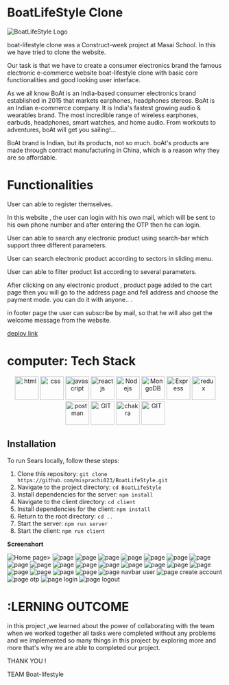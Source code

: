 # BoatLifeStyle Clone

![BoatLifeStyle Logo](https://www.boat-lifestyle.com/cdn/shop/files/boAt_logo_small_3067da8c-a83b-46dd-b28b-6ef1e16ccd17_small.svg?v=1693549434)

boat-lifestyle clone was a  Construct-week project at Masai School. In this we have tried to clone the website.

Our task is that we have to create a consumer electronics brand the famous electronic e-commerce website boat-lifestyle clone with basic core functionalities and good looking user interface.

As we all know BoAt is an India-based consumer electronics brand established in 2015 that markets earphones, headphones stereos. BoAt is an Indian e-commerce company. It is India's fastest growing audio & wearables brand. The most incredible range of wireless earphones, earbuds, headphones, smart watches, and home audio. From workouts to adventures, boAt will get you sailing!...

BoAt brand is Indian, but its products, not so much. boAt's products are made through contract manufacturing in China, which is a reason why they are so affordable.

# Functionalities
User can able to register themselves.

In this website , the user can login with his own mail, which will be sent to his own phone number and after entering the OTP then he can login.

User can able to search any electronic product using search-bar which support three different parameters.

User can search electronic product according to sectors in sliding menu.

User can able to filter product list according to several parameters.

After clicking on any electronic product , product page added to the cart page then you will go to the address page and fell address and choose the payment mode. you can do it with anyone.. .

in footer page the user can subscribe by mail, so that he will also get the welcome message from the website.

[deploy link](https://boat-life-style-nine.vercel.app/)

# computer: Tech Stack
   <p align="center">
      <img src="https://www.vectorlogo.zone/logos/w3_html5/w3_html5-icon.svg" alt="html" width="55" height="55"/>
      <img src="https://www.vectorlogo.zone/logos/w3_css/w3_css-icon.svg" alt="css" width="55" height="55"/>
      <img src="https://raw.githubusercontent.com/devicons/devicon/master/icons/javascript/javascript-original.svg" alt="javascript" width="55" height="55"/>
      <img src="https://www.vectorlogo.zone/logos/reactjs/reactjs-icon.svg" alt="reactjs" width="55" height="55"/>
      <img src="https://www.vectorlogo.zone/logos/nodejs/nodejs-icon.svg" alt="Nodejs" width="55" height="55"/>
      <img src="https://www.svgrepo.com/show/331488/mongodb.svg" alt="MongoDB" width="55" height="55"/>
      <img src= "https://tse1.mm.bing.net/th?id=OIP.igsTOJNvPT5roAeEEwUn7QAAAA&pid=Api&P=0&h=180" alt ="Express" width="55" height ="55" color="red"/>
      <img src="https://raw.githubusercontent.com/devicons/devicon/master/icons/redux/redux-original.svg" alt="redux" width="55" height="55"/>
      <img src="https://www.vectorlogo.zone/logos/getpostman/getpostman-icon.svg" alt="postman" width="55" height="55"/>
      <img src="https://www.vectorlogo.zone/logos/git-scm/git-scm-icon.svg" alt="GIT" width="55" height="55" marginleft="15"/>
    <img src="https://img.icons8.com/?size=96&id=r9QJ0VFFrn7T&format=png" alt ="chakra" width="55" height="55" />
      <img src="https://www.svgrepo.com/show/354048/material-ui.svg" alt="GIT" width="55" height="55" marginleft="15"/>
</p>

## Installation
To run Sears locally, follow these steps:
1. Clone this repository: `git clone https://github.com/misprachi023/BoatLifeStyle.git`
2. Navigate to the project directory: `cd BoatLifeStyle`
3. Install dependencies for the server: `npm install`
4. Navigate to the client directory: `cd client`
5. Install dependencies for the client: `npm install`
6. Return to the root directory: `cd ..`
7. Start the server: `npm run server`
8. Start the client: `npm run client`













**Screenshort**

![Home page](<client/file/Screenshot 2024-02-12 231929.png>)>
![page](<client/file/Screenshot 2024-02-12 231953.png>)
![page](<client/file/Screenshot 2024-02-12 232028.png>)
![page](<client/file/Screenshot 2024-02-12 232047.png>)
![page](<client/file/Screenshot 2024-02-12 232115.png>)
![page](<client/file/Screenshot 2024-02-12 232202.png>)
![page](<client/file/Screenshot 2024-02-12 232218.png>)
![page](<client/file/Screenshot 2024-02-12 232236.png>)
![page](<client/file/Screenshot 2024-02-12 232250.png>)
![page](<client/file/Screenshot 2024-02-12 232307.png>)
![page](<client/file/Screenshot 2024-02-12 232346.png>)
![page](<client/file/Screenshot 2024-02-12 232405.png>)
![page](<client/file/Screenshot 2024-02-12 232427.png>)
![page](<client/file/Screenshot 2024-02-12 232442.png>)
![page](<client/file/Screenshot 2024-02-12 232504.png>)
![page](<client/file/Screenshot 2024-02-12 232521.png>)
![page](<client/file/Screenshot 2024-02-12 232620.png>)
![page](<client/file/Screenshot 2024-02-12 232634.png>)
![page](<client/file/Screenshot 2024-02-12 232654.png>)
![page](<client/file/Screenshot 2024-02-12 232711.png>)
![page](<client/file/Screenshot 2024-02-12 232726.png>)
![page navbar user](<client/file/Screenshot 2024-02-12 232747.png>)
![page create account](<client/file/Screenshot 2024-02-12 232806.png>)
![page otp](<client/file/Screenshot 2024-02-12 232820.png>)
![page login](<client/file/Screenshot 2024-02-12 232834.png>)
![page logout](<client/file/Screenshot 2024-02-12 232904.png>)


# :LERNING OUTCOME
in this project ,we learned about the power of collaborating with the team when we worked together all tasks were completed without any problems and we implemented so many things in this project by exploring more and more that's why we are able to completed our project.

THANK YOU !

TEAM Boat-lifestyle

